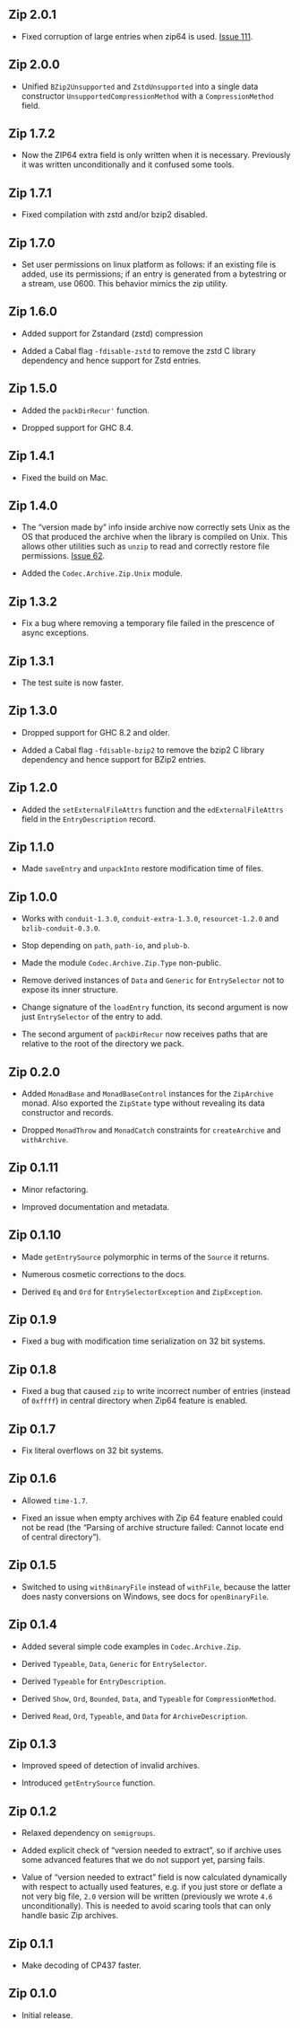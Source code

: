 ## Zip 2.0.1

* Fixed corruption of large entries when zip64 is used. [Issue
  111](https://github.com/mrkkrp/zip/issues/111).

## Zip 2.0.0

* Unified `BZip2Unsupported` and `ZstdUnsupported` into a single data
  constructor `UnsupportedCompressionMethod` with a `CompressionMethod`
  field.

## Zip 1.7.2

* Now the ZIP64 extra field is only written when it is necessary. Previously
  it was written unconditionally and it confused some tools.

## Zip 1.7.1

* Fixed compilation with zstd and/or bzip2 disabled.

## Zip 1.7.0

* Set user permissions on linux platform as follows: if an existing file is
  added, use its permissions; if an entry is generated from a bytestring or
  a stream, use 0600. This behavior mimics the zip utility.

## Zip 1.6.0

* Added support for Zstandard (zstd) compression

* Added a Cabal flag `-fdisable-zstd` to remove the zstd C library
  dependency and hence support for Zstd entries.

## Zip 1.5.0

* Added the `packDirRecur'` function.

* Dropped support for GHC 8.4.

## Zip 1.4.1

* Fixed the build on Mac.

## Zip 1.4.0

* The “version made by” info inside archive now correctly sets Unix as the
  OS that produced the archive when the library is compiled on Unix. This
  allows other utilities such as `unzip` to read and correctly restore file
  permissions. [Issue 62](https://github.com/mrkkrp/zip/issues/62).

* Added the `Codec.Archive.Zip.Unix` module.

## Zip 1.3.2

* Fix a bug where removing a temporary file failed in the prescence of
  async exceptions.

## Zip 1.3.1

* The test suite is now faster.

## Zip 1.3.0

* Dropped support for GHC 8.2 and older.

* Added a Cabal flag `-fdisable-bzip2` to remove the bzip2 C library
  dependency and hence support for BZip2 entries.

## Zip 1.2.0

* Added the `setExternalFileAttrs` function and the `edExternalFileAttrs`
  field in the `EntryDescription` record.

## Zip 1.1.0

* Made `saveEntry` and `unpackInto` restore modification time of files.

## Zip 1.0.0

* Works with `conduit-1.3.0`, `conduit-extra-1.3.0`, `resourcet-1.2.0` and
  `bzlib-conduit-0.3.0`.

* Stop depending on `path`, `path-io`, and `plub-b`.

* Made the module `Codec.Archive.Zip.Type` non-public.

* Remove derived instances of `Data` and `Generic` for `EntrySelector` not
  to expose its inner structure.

* Change signature of the `loadEntry` function, its second argument is now
  just `EntrySelector` of the entry to add.

* The second argument of `packDirRecur` now receives paths that are relative
  to the root of the directory we pack.

## Zip 0.2.0

* Added `MonadBase` and `MonadBaseControl` instances for the `ZipArchive`
  monad. Also exported the `ZipState` type without revealing its data
  constructor and records.

* Dropped `MonadThrow` and `MonadCatch` constraints for `createArchive` and
  `withArchive`.

## Zip 0.1.11

* Minor refactoring.

* Improved documentation and metadata.

## Zip 0.1.10

* Made `getEntrySource` polymorphic in terms of the `Source` it returns.

* Numerous cosmetic corrections to the docs.

* Derived `Eq` and `Ord` for `EntrySelectorException` and `ZipException`.

## Zip 0.1.9

* Fixed a bug with modification time serialization on 32 bit systems.

## Zip 0.1.8

* Fixed a bug that caused `zip` to write incorrect number of entries
  (instead of `0xffff`) in central directory when Zip64 feature is enabled.

## Zip 0.1.7

* Fix literal overflows on 32 bit systems.

## Zip 0.1.6

* Allowed `time-1.7`.

* Fixed an issue when empty archives with Zip 64 feature enabled could not
  be read (the “Parsing of archive structure failed: Cannot locate end of
  central directory”).

## Zip 0.1.5

* Switched to using `withBinaryFile` instead of `withFile`, because the
  latter does nasty conversions on Windows, see docs for `openBinaryFile`.

## Zip 0.1.4

* Added several simple code examples in `Codec.Archive.Zip`.

* Derived `Typeable`, `Data`, `Generic` for `EntrySelector`.

* Derived `Typeable` for `EntryDescription`.

* Derived `Show`, `Ord`, `Bounded`, `Data`, and `Typeable` for
  `CompressionMethod`.

* Derived `Read`, `Ord`, `Typeable`, and `Data` for `ArchiveDescription`.

## Zip 0.1.3

* Improved speed of detection of invalid archives.

* Introduced `getEntrySource` function.

## Zip 0.1.2

* Relaxed dependency on `semigroups`.

* Added explicit check of “version needed to extract”, so if archive uses
  some advanced features that we do not support yet, parsing fails.

* Value of “version needed to extract” field is now calculated dynamically
  with respect to actually used features, e.g. if you just store or deflate
  a not very big file, `2.0` version will be written (previously we wrote
  `4.6` unconditionally). This is needed to avoid scaring tools that can
  only handle basic Zip archives.

## Zip 0.1.1

* Make decoding of CP437 faster.

## Zip 0.1.0

* Initial release.
